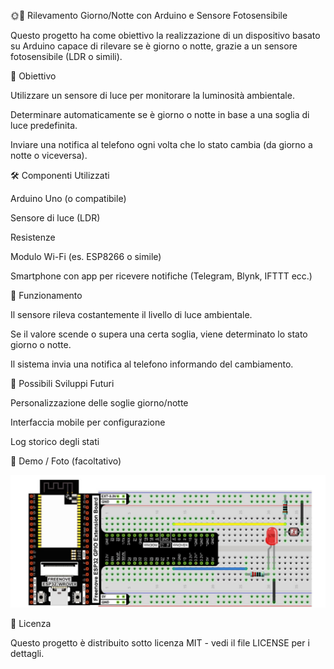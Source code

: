🌞🌙 Rilevamento Giorno/Notte con Arduino e Sensore Fotosensibile

Questo progetto ha come obiettivo la realizzazione di un dispositivo basato su Arduino capace di rilevare se è giorno o notte, grazie a un sensore fotosensibile (LDR o simili).

🎯 Obiettivo

Utilizzare un sensore di luce per monitorare la luminosità ambientale.

Determinare automaticamente se è giorno o notte in base a una soglia di luce predefinita.

Inviare una notifica al telefono ogni volta che lo stato cambia (da giorno a notte o viceversa).

🛠️ Componenti Utilizzati

Arduino Uno (o compatibile)

Sensore di luce (LDR)

Resistenze

Modulo Wi-Fi (es. ESP8266 o simile)

Smartphone con app per ricevere notifiche (Telegram, Blynk, IFTTT ecc.)

🔔 Funzionamento

Il sensore rileva costantemente il livello di luce ambientale.

Se il valore scende o supera una certa soglia, viene determinato lo stato giorno o notte.

Il sistema invia una notifica al telefono informando del cambiamento.

🚀 Possibili Sviluppi Futuri

Personalizzazione delle soglie giorno/notte

Interfaccia mobile per configurazione

Log storico degli stati

📸 Demo / Foto (facoltativo)

![Circuito](fotobella.jpg)

📄 Licenza

Questo progetto è distribuito sotto licenza MIT - vedi il file LICENSE per i dettagli.
